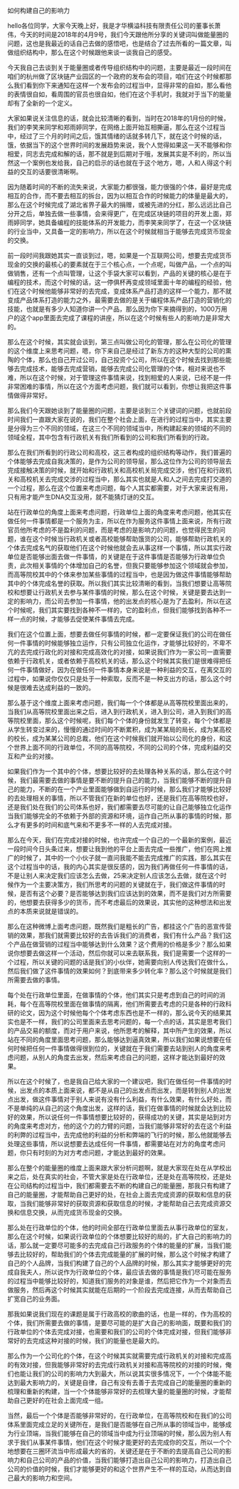 如何构建自己的影响力

hello各位同学，大家今天晚上好，我是才华横溢科技有限责任公司的董事长萧伟，今天的时间是2018年的4月9号，我们今天跟他所分享的关键词叫做能量圈的问题，这也是我最近的话自己去做的感悟吧，也是结合了过去所看的一篇文章，叫做组织结构中，那么在这个时候跟他来谈一谈我自己的感受。

今天我自己去谈到关于能量圈或者传导组织结构中的问题，主要是最近一段时间在咱们的杭州做了区块链产业园区的一个政府的发布会的项目，咱们在这个时候都那么我们看到你下来通知在这样一个发布会的过程当中，显得非常的自如，那么看他的表情很自如，看周围的官员也很自如，他们在这个手机时，我就对于当下的能量却有了全新的一个定义。

大家如果说关注信息的话，就会比较清晰的看到，当时在2018年的1月份的时候，我们的李笑来同学和郑雨婷同学，在网络上面开始互相撕逼，那么在这个过程当中，经过了三个月的时间之后，饿其情绪的话就多转几下，就在这个时候的话，饿，依据当下的这个世界时间的发展趋势来说，我个人觉得如果这一天不能够和你相爱，同志去完成和解的话，那不就是到后期对于哦，发展其实是不利的，所以当然这一个案例也发给我，自己的启示的话也就在于这个地方，嗯，人和人得这个利益的交互的话要很清晰啊。

因为随着时间的不断的流失来说，大家能力都很强，能力很强的个体，最好是完成相互的合作，而不要去相互的拆台，因为以相互合作的时候能力的体量是最大的，那么在这个时候完成了湖北省界子最大的捐赠，或被先进的分红，那么远远比自己分开之后，单独去做一些事情，会来得更广，在完成区块链的项目的开发上面，郑雨婷同学，她具备编程的技能体系的开发能力，而李笑来同学了，在这一个区块链的行业当中，又具备一定的影响力，所以在这个时候就相当于能够去完成货币现金的交换。

前一段时间我跟她其实一直谈到过，嗯，如果是一个互联网公司，想要去完成货币现金的交换的最核心的要素就在于三个核心点，一个点呢，叫做产品，一个点的叫做销售，还有一个点叫管理，让这个手袋大家可以看到，产品的关键的核心是在于编程的技术，而这个时候的话，这一停俱杯再变成领域里面十年的编程的经验，他们在这个时候他能够非常好的去完成，变成体系产品打造的这样一个能力，那不就变成产品体系打造的能力之外，最需要去做的是关于编程体系产品打造的营销化的技能，也就是有多少人知道你讲一个产品，那么因为你下来摘得到的，1000万用户的这个app里面去完成了课程的讲座，所以在这个时候有些人的影响力是非常大的。

那么在这个时候，其实就会谈到，第三点叫做公司化的管理，那么在公司化的管理的这个维度上来思考问题，嗯，你下来自己是经过了新东方的这种大型的公司的熏陶的个体，那么也自己开过公司，自己投资个公司，所以在这个时候去找到那些能够去完成技术，能够去完成营销，能够去完成公司化管理的个体，相对来说也不难，所以在这个时候，对于管理这件事情来说，找到相爱的人来说，已经不是一件非常困难的事情，所以在这个方面考虑问题，我们就可以看到，你想让我把这件事情做得非常好。

那么我们今天跟她谈到了能量圈的问题，主要是谈到三个关键词的问题，也就前段时间我们一直跟大家在说的，我们在整个社会上面，在进行的过程当中，其实主要是分得为三个不同的领域，在这三个不同的领域当中，所构建起来的领域的不同的领域全程，其中包含有行政机关有我们所看到的公司和我们所看到的行政。

那么在我们所看到的行政公司和高校，这三者构成的组织结构等动作，我们普遍的个体能够去完成自我决策的，是作为公司的领导层，那么这位作为公司的领导层去完成接触决策的时候，就开始和行政机关和高校机关局完成交涉，他们在和行政机关和高校机关去完成交涉的过程当中，那么其实也就是人和人之间去完成打交道的一个过程，那么在这个位置来考虑问题，每个人其实都需要，对于大家来说有用，只有用才能产生DNA交互没用，就不能猜灯谜的交互。

站在行政单位的角度上面来考虑问题，行政单位上面的角度来考虑问题，他其实在做任何一件事情都是一个服务为主，所以在作为服务这件事情上面来说，所有行政官员他所考虑的不是盈利的问题，而是考虑的是影响力的问题，也觉得民生的问题，谁在这个时候当行政机关或者高校能够帮助饿货的公司，能够帮助行政机关的个体去完成名气的获取他们在这个时候他就会去从事这样一个事情，所以其实行政单位是否能够出面去做一件事情，的关键是在于这件事情是否能够为行政单位负责，此次相关事情的个体增加自己的名誉，但我只要能够参加这个领域就会参加，而高等院校其中的个体来参加某些事情的过程当中，也是因为做这件事情能够帮助其中的个体完成名誉的获取。所以我们其实比较清晰的看到，当我们想要让高等院校和想要让行政机关去参与某件事情的时候，那么在这个时候，关键是要去达到一定的影响力，而公司去参加一件事情，他的出发点的核心是为了去盈利，所以在这个时候呢，我们其实要找到各种不一样的，它的盈利点，但我们能够找到各种不一样一点的时候，才能够去促使某件事情去完成。

我们在这个位置上面，想要去做任何事情的时候，都一定要保证我们的公司在做任何一件事情的时候能够独立运作，只有公司独立化运作，才能够比较好的，不卑不亢的去完成行政化的对接和完成高效化的对接，如果说我们作为一家公司一直需要依赖于行政机关，或者依赖于高校机关的话，那么这个时候其实我们是很难得把任何一件事情做好，因为在做任何一件事情本身来说是一种利益的交互，在离交互的过程中，如果说你仅仅只是处于一种索取，反而不是一种支出方的话，那么这个时候是很难去达成利益的一致的。

那么基于这个维度上面来考虑问题，我们每一个个体都是从高等院校里面出来的，当我们从高等院校里面出来之后，进入到行政机关，进入到公司，进入到我们的高等院校里面，那么这个时候呢，我们每个个体的身份就发生了转变，每个个体都是从学生转变过来的，慢慢的通过时间的不断累积，成为某某局的局长，成为某高校的校长，成为某某公司的总裁，他们在这个时候我们就开始以公司化的身份，和这个世界上面不同的行政单位，不同的高等院校，不同的公司的个体，完成利益的交互和产业的对接。

如果我们作为一个其中的个体，想要比较好的去处理各种关系的话，那么在这个时候，我们最需要去做的事情是要不断的提升自己的能力，当我们能够不断的提升自己的能力，不断的在一个产业里面能够做到自运行的时候，那么我们才能够比较好的去处理相关的事情，所以不管我们在新的单位也好，还是我们在高等院校也好，还是我们处在我们的公司体系也好，我们都需要去尽可能的让自己能够独立化运作当我们能够完全的不依赖于外部的资源和环境，运作自己所从事的事情的时候，那么才有更多的时间和底气来和不更多不一样的人去完成对接。

那么在今天，我们在完成对接的时候，也许完成一个自己的一个最新的案例，最近一段时间今日头条过来，想要让我到他的平台上面去完成一些推广，他们在网上推广的时候了，其中的一个小伙子就一直问我能不能去完成推广的实践，那么其实在这个过程当中的话，我的内心其实是很反感的，因为我们再做任何一件事情的话，不是让别人来决定我们应该怎么去做，25来决定别人应该怎么去做，就在这个时候作为一个主要决策方，我们所思考的问题的关键就在于，我们做这件事情的时候，是否有这个必要？是否能够达到我们应该达到的效果，而不是我们对方所需要的，他想要去获得多少的货币，而不考虑最后的效果说，其实他的这种想法和出发点的本质来说就是错误的。

那么在这种微博上面考虑问题，既然我们是粗长的广告，都挂这个广告的恶宣传营销的效果，那我们就需要比较好的去告诉我们的消费者，我们有什么产品？我们这个产品在做营销的过程当中能够达到什么效果？这个费用的价格是多少？那么如果说你想要去做这样一个活动，然后你就可以来去联系我，我们是需要一个这样的一个过程，所以关键的问题的话是我们的小伙伴，她需要向别人传达我们在做什么，然后我们做了这件事情的效果如何？到底带来多少转化率？那么这个时候就是我们所需要去做的事情。

每个处在行政单位里面，在做事情的个体，他们其实只是考虑到自己的时间的消耗，每个在高等院校里面在做事情的隔离，他们所需要去考虑的只是各种的行政科研的论文，因为这个时候他每个个体考虑东西也是不一样的，那么说今天的结果其实也是不一样，我们的公司里面来去思考问题的，每一个点的话，其实是思考我们的产品交易的额度，而对于用户来说，他所思考的解释，其中所产生的效果，所以站在不同的角度里面思考问题，那么能够达到逼真效果，所以我们如果说想要在任何时候把任何一件事情做得很到位的，关键就在于我们需要去站到别人的角度来考虑问题，从别人的角度去出发，然后来考虑自己的问题，这样才能达到最好的效果。

所以在这个时候了，也是我自己给大家的一个建议吧，我们在做任何一件事情的时候，出发点的本质上面来说，都不是从自己的出发点而出发，而是转到别人的出发点出发，做这件事情对于别人来说有没有什么利益，有什么效果，有什么好处，而不是单纯的从自己的这个角度出发，这样的话，我们在做事情的时候就会达到比较好的效果，所以说任何一件事情想要比较好的，获得成功的关键，其实是站到对方的角度来考虑对方，他的这个力的力臂的问题，当我们能够非常好的去在这个利益的利弊的过程当中，去完成他的利益的分析和弊端的飞行的时候，那么他就能够去处理这些事情，所以说想要去达成任何一件事情，都需要站在对方的角度考虑问题，你只有时刻的为对方考虑问题，才能达到最好的效果。

那么在整个的能量圈的维度上面来跟大家分析问题啊，就是大家现在处在从学校出来之后，处在真实的社会，不管大家是处在行政单位，还是处在高等院校，还是处在公司结构的过程当中，我们都需要去不断的构建自己的能量圈，那我只有构建了自己的能量圈，才能帮助自己更好的处，在社会上面去完成资源的获取和信息的获取，当我们能够非常好的获取资源和获取信息的时候，才能帮助自己去完成资源交换和信息交换，从而完成货币现金的交换。

那么处在行政单位的个体，他的时间全部在行政单位里面去从事行政单位的室友，那么在这个时候，如果说行政单位的个体想要比较好的局的，扩大自己的影响力的话，那么就一定要尽可能多的去完成自己行政服务的个体的能量的扩展，当我们能够去比较好的，帮助我们的个体去完成能量的扩展的时候，那么这个时候才构建了自己的个人品牌，当我们构建了自己的个人品牌的时候，那么其实才能够更好的完成自我夫人，所以说作为行政单位的个体，最应该去做的事情是我们尽可能在服务的过程当中能够比较好的，知道我们服务的对象是谁，然后把它作为一个对象而去做服务，然后再这个时候其实就能在后期的一个阶段去完成连接，从而去帮助自己扩宽自己的业务面。

那我如果说我们现在的课题是属于行政高校的歌曲的话，也是一样的，作为高校的个体，我们所需要去做的事情，是要尽可能的是扩大自己的影响面，既要和我们的行政单位的个体去完成对接，也需要和我们的公司的个体完成对接，但我们能够非常好的去完成这种对接的时候，我们的能量也是最大的。

那么作为一个公司化的个体，在这个时候其实就需要完成行政机关的对接和完成高的有效对接，但我能够非常好的去完成行政机关对接和高等院校的对接的时候，俺们也能让我们的公司的影响力大到最大，所以说其实很多情况下，一个个体能不能达到最大影响力的，关键是自律，自己有没有去善于去完成自己的能量圈的重新的梳理和重新的构建，当一个个体能够非常好的去梳理大量的能量圈的时候，才能帮助自己更好的在社会上面完成一组。

当然，最后一个个体是否能够非常好的，在行政单位，在高等院校和在我们的公司体系里面完成立足的关键所在，是我们是否能够在自己所从事的领域当中，能够成为行业顶端，当我们能够在自己的领域当中成为行业顶端的时候，那么因为别人有求于我们从事某件事情，他们在这个时候才能更好的去完成你的交互，所以一个个地想要在三圈环流当中形成最大的省的，关键还是在于不断的去提高自己公司的影响力和自己公司的产品的价值，当我们能够打造出自己公司的影响力，打造出自己公司的价值的时候，我们才能够更好的和这个世界产生不一样的互动，从而达到自己最大的影响力和空间。
